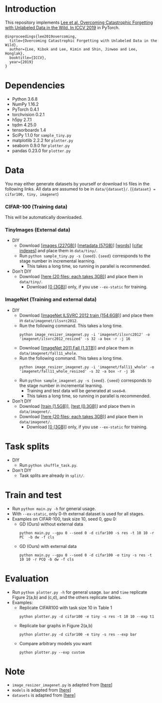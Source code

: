 # Introduction
This repository implements [Lee et al. Overcoming Catastrophic Forgetting with Unlabeled Data in the Wild. In ICCV 2019](https://arxiv.org/abs/1903.12648) in PyTorch.
```
@inproceedings{lee2019overcoming,
  title={Overcoming Catastrophic Forgetting with Unlabeled Data in the Wild},
  author={Lee, Kibok and Lee, Kimin and Shin, Jinwoo and Lee, Honglak},
  booktitle={ICCV},
  year={2019}
}
```

# Dependencies
- Python 3.6.8
- NumPy 1.16.2
- PyTorch 0.4.1
- torchvision 0.2.1
- h5py 2.7.1
- tqdm 4.25.0
- tensorboardx 1.4
- SciPy 1.1.0 for `sample_tiny.py`
- matplotlib 2.2.2 for `plotter.py`
- seaborn 0.9.0 for `plotter.py`
- pandas 0.23.0 for `plotter.py`

# Data
You may either generate datasets by yourself or download `h5` files in the following links.
All data are assumed to be in `data/{dataset}/`. (`{dataset} = cifar100, tiny, imagenet`)

### CIFAR-100 (Training data)
This will be automatically downloaded.

### TinyImages (External data)
- DIY
  - Download [[images (227GB)](http://horatio.cs.nyu.edu/mit/tiny/data/tiny_images.bin)] [[metadata (57GB)](http://horatio.cs.nyu.edu/mit/tiny/data/tiny_metadata.bin)] [[words](http://horatio.cs.nyu.edu/mit/tiny/data/tiny_index.mat)] [[cifar indexes](https://www.cs.toronto.edu/~kriz/cifar_indexes)] and place them in `data/tiny/`.
  - Run `python sample_tiny.py -s {seed}`. `{seed}` corresponds to the stage number in incremental learning.
    - This takes a long time, so running in parallel is recommended.
- Don't DIY
  - Download [[here (20 files; each takes 3GB)](https://drive.google.com/drive/folders/1wk07YzpNXUMfbKmW6BPr3w1RN-KAPe2K)] and place them in `data/tiny/`.
    - Download [[0 (3GB)](https://drive.google.com/open?id=13005jjcI93dn3oe99DNunRyaRQhR50aR)] only, if you use `--ex-static` for training.

### ImageNet (Training and external data)
- DIY
  - Download [[ImageNet ILSVRC 2012 train (154.6GB)](http://image-net.org/download)] and place them in `data/imagenet/ilsvrc2012`.
  - Run the following command. This takes a long time.
    ```
    python image_resizer_imagenet.py -i 'imagenet/ilsvrc2012' -o 'imagenet/ilsvrc2012_resized' -s 32 -a box -r -j 16
    ```
  - Download [[ImageNet 2011 Fall (1.3TB)](http://image-net.org/download)] and place them in `data/imagenet/fall11_whole`.
  - Run the following command. This takes a long time.
    ```
    python image_resizer_imagenet.py -i 'imagenet/fall11_whole' -o 'imagenet/fall11_whole_resized' -s 32 -a box -r -j 16
    ```
  - Run `python sample_imagenet.py -s {seed}`. `{seed}` corresponds to the stage number in incremental learning.
    - Training and test data will be generated at `seed=0`.
    - This takes a long time, so running in parallel is recommended.
- Don't DIY
  - Download [[train (1.5GB)](https://drive.google.com/open?id=1FyaXjtCPg1_33i30--oORtspzFwSAa30)], [[test (0.3GB)](https://drive.google.com/open?id=18vYTxXpVB0lMrMitw3fVm2abGhWW37sN)] and place them in `data/imagenet/`.
  - Download [[here (20 files; each takes 3GB)](https://drive.google.com/drive/u/1/folders/194-V0tSOA82mTqFmDzEa83wA6B56Itr2)] and place them in `data/imagenet/`.
    - Download [[0 (3GB)](https://drive.google.com/open?id=1eIw7kVvMM1gzzdq_qx2qaViYF2Qx4mTb)] only, if you use `--ex-static` for training.

# Task splits
- DIY
  - Run `python shuffle_task.py`.
- Don't DIY
  - Task splits are already in `split/`.

# Train and test
- Run `python main.py -h` for general usage.
- With `--ex-static`, only 0-th external dataset is used for all stages.
- Examples on CIFAR-100, task size 10, seed 0, gpu 0:
  - GD (Ours) without external data
    ```
    python main.py --gpu 0 --seed 0 -d cifar100 -s res -t 10 10 -r PC  -b dw -f cls
    ```
  - GD (Ours) with external data
    ```
    python main.py --gpu 0 --seed 0 -d cifar100 -e tiny -s res -t 10 10 -r PCQ -b dw -f cls
    ```

# Evaluation
- Run `python plotter.py -h` for general usage. `bar` and `time` replicate Figure 2(a,b) and (c,d), and the others replicate tables.
- Examples:
  - Replicate CIFAR100 with task size 10 in Table 1
    ```
    python plotter.py -d cifar100 -e tiny -s res -t 10 10 --exp t1
    ```
  - Replicate bar graphs in Figure 2(a,b)
    ```
    python plotter.py -d cifar100 -e tiny -s res --exp bar
    ```
  - Compare arbitrary models you want
    ```
    python plotter.py --exp custom
    ```

# Note
- `image_resizer_imagenet.py` is adapted from [[here](https://github.com/PatrykChrabaszcz/Imagenet32_Scripts/blob/master/image_resizer_imagent.py)]
- `models` is adapted from [[here](https://github.com/bearpaw/pytorch-classification/blob/master/models/cifar)]
- `datasets` is adapted from [[here](https://github.com/pytorch/vision/blob/master/torchvision/datasets/cifar.py)]
